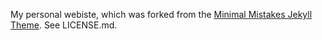 My personal webiste, which was forked from the [Minimal Mistakes Jekyll Theme](https://mmistakes.github.io/minimal-mistakes/). See LICENSE.md.